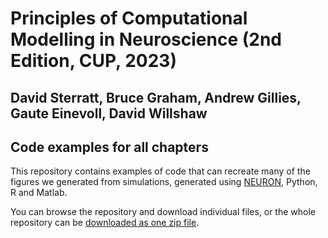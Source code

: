 # Principles of Computational Modelling in Neuroscience (2nd Edition, CUP, 2023)

## David Sterratt, Bruce Graham, Andrew Gillies, Gaute Einevoll, David Willshaw

## Code examples for all chapters

This repository contains examples of code that can recreate many of
the figures we generated from simulations, generated using [NEURON](NEURON.md),
Python, R and Matlab.

You can browse the repository and download individual files, or the
whole repository can be [downloaded as one zip
file](https://github.com/compneuroprinciples/cnbook-code/archive/refs/heads/main.zip).
